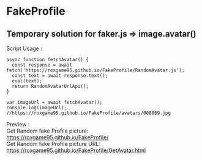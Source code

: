 # FakeProfile  
## Temporary solution for faker.js => image.avatar()  




Script Usage : 
```
async function fetchAvatar() {
  const response = await fetch('https://roxgame95.github.io/FakeProfile/RandomAvatar.js');
  const text = await response.text();
  eval(text);
  return RandomAvatarUrlApi();
}

var imageUrl = await fetchAvatar();
console.log(imageUrl); //https://roxgame95.github.io/FakeProfile/avatars/008869.jpg

```
  
  
  
Preview :  
Get Random fake Profile picture:  
https://roxgame95.github.io/FakeProfile/  
Get Random fake Profile picture URL:  
https://roxgame95.github.io/FakeProfile/GetAvatar.html  
